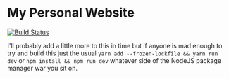 # My Personal Website

[![Build Status](https://drone.ebdm.dev/api/badges/ebdm/website/status.svg)](https://drone.ebdm.dev/ebdm/website)

I'll probably add a little more to this in time but if anyone is mad enough to try and build this just the usual `yarn add --frozen-lockfile && yarn run dev` or `npm install && npm run dev` whatever side of the NodeJS package manager war you sit on.
